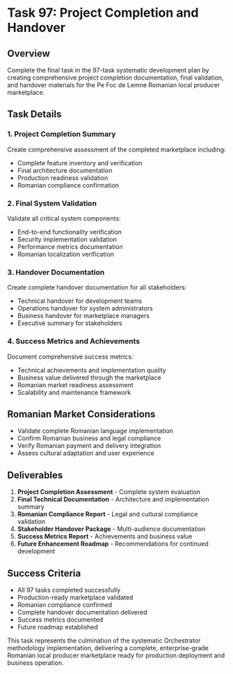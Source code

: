 # Task 97: Project Completion and Handover

## Overview
Complete the final task in the 97-task systematic development plan by creating comprehensive project completion documentation, final validation, and handover materials for the Pe Foc de Lemne Romanian local producer marketplace.

## Task Details

### 1. Project Completion Summary
Create comprehensive assessment of the completed marketplace including:
- Complete feature inventory and verification
- Final architecture documentation
- Production readiness validation
- Romanian compliance confirmation

### 2. Final System Validation
Validate all critical system components:
- End-to-end functionality verification
- Security implementation validation
- Performance metrics documentation
- Romanian localization verification

### 3. Handover Documentation
Create complete handover documentation for all stakeholders:
- Technical handover for development teams
- Operations handover for system administrators
- Business handover for marketplace managers
- Executive summary for stakeholders

### 4. Success Metrics and Achievements
Document comprehensive success metrics:
- Technical achievements and implementation quality
- Business value delivered through the marketplace
- Romanian market readiness assessment
- Scalability and maintenance framework

## Romanian Market Considerations
- Validate complete Romanian language implementation
- Confirm Romanian business and legal compliance
- Verify Romanian payment and delivery integration
- Assess cultural adaptation and user experience

## Deliverables
1. **Project Completion Assessment** - Complete system evaluation
2. **Final Technical Documentation** - Architecture and implementation summary
3. **Romanian Compliance Report** - Legal and cultural compliance validation
4. **Stakeholder Handover Package** - Multi-audience documentation
5. **Success Metrics Report** - Achievements and business value
6. **Future Enhancement Roadmap** - Recommendations for continued development

## Success Criteria
- All 97 tasks completed successfully
- Production-ready marketplace validated
- Romanian compliance confirmed
- Complete handover documentation delivered
- Success metrics documented
- Future roadmap established

This task represents the culmination of the systematic Orchestrator methodology implementation, delivering a complete, enterprise-grade Romanian local producer marketplace ready for production deployment and business operation.